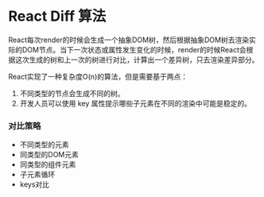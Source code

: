 # React Diff 算法

React每次render的时候会生成一个抽象DOM树，然后根据抽象DOM树去渲染实际的DOM节点。当下一次状态或属性发生变化的时候，render的时候React会根据这次生成的树和上一次的树进行对比，计算出一个差异树，只去渲染差异部分。

React实现了一种复杂度O(n)的算法，但是需要基于两点：

1. 不同类型的节点会生成不同的树。
2. 开发人员可以使用 key 属性提示哪些子元素在不同的渲染中可能是稳定的。



### 对比策略

- 不同类型的元素
- 同类型的DOM元素
- 同类型的组件元素
- 子元素循环
- keys对比
